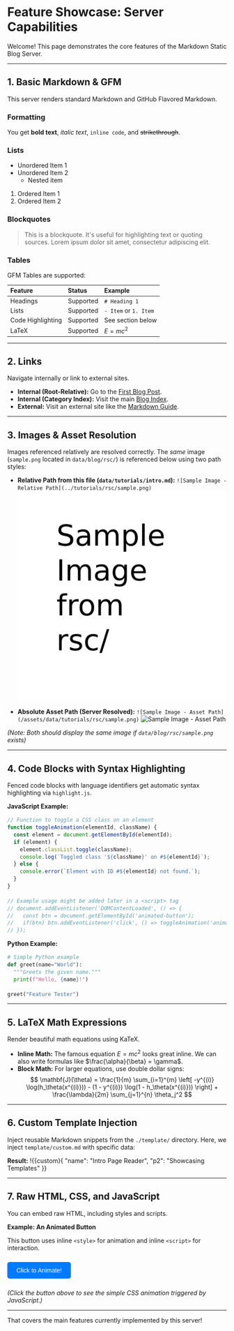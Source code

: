 # Feature Showcase: Server Capabilities

Welcome! This page demonstrates the core features of the Markdown Static Blog Server.

---

## 1. Basic Markdown & GFM

This server renders standard Markdown and GitHub Flavored Markdown.

### Formatting
You get **bold text**, *italic text*, `inline code`, and ~~strikethrough~~.

### Lists
*   Unordered Item 1
*   Unordered Item 2
    *   Nested item

1.  Ordered Item 1
2.  Ordered Item 2

### Blockquotes
> This is a blockquote. It's useful for highlighting text or quoting sources. Lorem ipsum dolor sit amet, consectetur adipiscing elit.

### Tables
GFM Tables are supported:

| Feature          | Status      | Example                  |
| :--------------- | :---------- | :----------------------- |
| Headings         | Supported   | `# Heading 1`            |
| Lists            | Supported   | `- Item` or `1. Item`    |
| Code Highlighting| Supported   | See section below        |
| LaTeX            | Supported   | $E=mc^2$                 |

---

## 2. Links

Navigate internally or link to external sites.

*   **Internal (Root-Relative):** Go to the [First Blog Post](/blog/post1).
*   **Internal (Category Index):** Visit the main [Blog Index](/blog).
*   **External:** Visit an external site like the [Markdown Guide](https://www.markdownguide.org/).

---

## 3. Images & Asset Resolution

Images referenced relatively are resolved correctly. The *same* image (`sample.png` located in `data/blog/rsc/`) is referenced below using two path styles:

*   **Relative Path from this file (`data/tutorials/intro.md`):**
    `![Sample Image - Relative Path](../tutorials/rsc/sample.png)`
    ![Sample Image - Relative Path](../tutorials/rsc/sample.png)

*   **Absolute Asset Path (Server Resolved):**
    `![Sample Image - Asset Path](/assets/data/tutorials/rsc/sample.png)`
    ![Sample Image - Asset Path](/assets/data/tutorials/rsc/sample.png)

*(Note: Both should display the same image if `data/blog/rsc/sample.png` exists)*

---

## 4. Code Blocks with Syntax Highlighting

Fenced code blocks with language identifiers get automatic syntax highlighting via `highlight.js`.

**JavaScript Example:**
```javascript
// Function to toggle a CSS class on an element
function toggleAnimation(elementId, className) {
  const element = document.getElementById(elementId);
  if (element) {
    element.classList.toggle(className);
    console.log(`Toggled class '${className}' on #${elementId}`);
  } else {
    console.error(`Element with ID #${elementId} not found.`);
  }
}

// Example usage might be added later in a <script> tag
// document.addEventListener('DOMContentLoaded', () => {
//   const btn = document.getElementById('animated-button');
//   if(btn) btn.addEventListener('click', () => toggleAnimation('animated-button', 'pulse-animation'));
// });
```

**Python Example:**
```python
# Simple Python example
def greet(name="World"):
  """Greets the given name."""
  print(f"Hello, {name}!")

greet("Feature Tester")
```

---

## 5. LaTeX Math Expressions

Render beautiful math equations using KaTeX.

*   **Inline Math:** The famous equation $E = mc^2$ looks great inline. We can also write formulas like $\frac{\alpha}{\beta} = \gamma$.
*   **Block Math:** For larger equations, use double dollar signs:
    $$
    \mathbf{J}(\theta) = \frac{1}{m} \sum_{i=1}^{m} \left[ -y^{(i)} \log(h_\theta(x^{(i)})) - (1 - y^{(i)}) \log(1 - h_\theta(x^{(i)})) \right] + \frac{\lambda}{2m} \sum_{j=1}^{n} \theta_j^2
    $$

---

## 6. Custom Template Injection

Inject reusable Markdown snippets from the `./template/` directory. Here, we inject `template/custom.md` with specific data:

**Result:**
!{{custom}{ "name": "Intro Page Reader", "p2": "Showcasing Templates" }}

---

## 7. Raw HTML, CSS, and JavaScript

You can embed raw HTML, including styles and scripts.

**Example: An Animated Button**

This button uses inline `<style>` for animation and inline `<script>` for interaction.

<style>
  /* Basic button style */
  .feature-button {
    padding: 10px 20px;
    font-size: 1em;
    cursor: pointer;
    border: 1px solid #007bff;
    background-color: #007bff;
    color: white;
    border-radius: 5px;
    transition: background-color 0.3s ease, transform 0.1s ease;
    margin: 10px 0;
  }

  .feature-button:hover {
    background-color: #0056b3;
  }

  .feature-button:active {
    transform: scale(0.98);
  }

  /* Simple pulse animation class */
  .pulse-animation {
    animation: pulse 0.8s infinite alternate;
  }

  @keyframes pulse {
    0% {
      transform: scale(1);
      box-shadow: 0 0 0 0 rgba(0, 123, 255, 0.7);
    }
    70% {
      transform: scale(1.05);
      box-shadow: 0 0 10px 10px rgba(0, 123, 255, 0);
    }
    100% {
      transform: scale(1);
      box-shadow: 0 0 0 0 rgba(0, 123, 255, 0);
    }
  }
</style>

<!-- The HTML Button -->
<button id="animated-button" class="feature-button">Click to Animate!</button>

<!-- The JavaScript -->
<script>
  // Ensure the DOM is loaded before adding the listener
  document.addEventListener('DOMContentLoaded', () => {
    const button = document.getElementById('animated-button');
    if (button) {
      button.addEventListener('click', () => {
        // Toggle the animation class
        button.classList.toggle('pulse-animation');

        // Update button text (optional)
        if (button.classList.contains('pulse-animation')) {
          button.textContent = 'Animating! Click to Stop';
        } else {
          button.textContent = 'Click to Animate!';
        }
        console.log('Button animation toggled.');
      });
    } else {
      console.error('Animated button not found on DOM load.');
    }
  });
</script>

*(Click the button above to see the simple CSS animation triggered by JavaScript.)*

---

That covers the main features currently implemented by this server!
